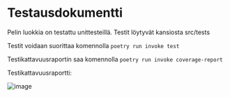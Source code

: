 # Testausdokumentti
Pelin luokkia on testattu unittesteillä. Testit löytyvät kansiosta src/tests

Testit voidaan suorittaa komennolla `poetry run invoke test`

Testikattavuusraportin saa komennolla `poetry run invoke coverage-report`


Testikattavuusraportti:

![image](https://github.com/alannesanni/tiralabra/assets/128046458/bc574fa2-e6a6-440f-80e9-f5a3bf292430)





